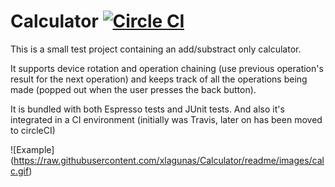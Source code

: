 # Calculator [![Circle CI](https://circleci.com/gh/xlagunas/Calculator/tree/master.svg?style=svg)](https://circleci.com/gh/xlagunas/Calculator/tree/master)

This is a small test project containing an add/substract only calculator.

It supports device rotation and operation chaining (use previous operation's result for the next operation) 
and keeps track of all the operations being made (popped out when the user presses the back button). 

It is bundled with both Espresso tests and JUnit tests.
And also it's integrated in a CI environment (initially was Travis, later on has been moved to circleCI)

![Example] (https://raw.githubusercontent.com/xlagunas/Calculator/readme/images/calc.gif)

